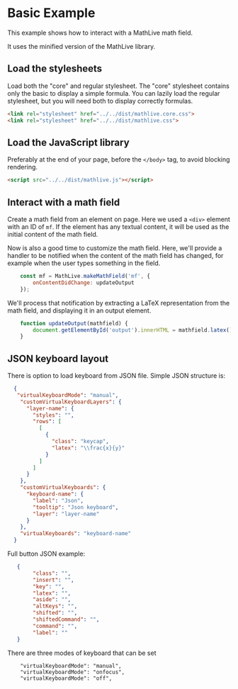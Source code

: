 # Basic Example

This example shows how to interact with a MathLive math field.

It uses the minified version of the MathLive library.

## Load the stylesheets
Load both the "core" and regular stylesheet. The "core" stylesheet contains
only the basic to display a simple formula. You can lazily load the 
regular stylesheet, but you will need both to display correctly formulas.

```html
<link rel="stylesheet" href="../../dist/mathlive.core.css">
<link rel="stylesheet" href="../../dist/mathlive.css">
```

## Load the JavaScript library
Preferably at the end of your page, before the `</body>` tag, to avoid 
blocking rendering.

```html
<script src="../../dist/mathlive.js"></script>
```

## Interact with a math field

Create a math field from an element on page. Here we used a `<div>` element 
with an ID of `mf`. If the element has any textual content, it will be used 
as the initial content of the math field.

Now is also a good time to customize the math field. Here, we'll provide a 
handler to be notified when the content of the math field has changed, for 
example when the user types something in the field.

```javascript
    const mf = MathLive.makeMathField('mf', {
        onContentDidChange: updateOutput
    });
```

We'll process that notification by extracting a LaTeX representation from the 
math field, and displaying it in an output element.

```javascript
    function updateOutput(mathfield) {
        document.getElementById('output').innerHTML = mathfield.latex();
    }
```

## JSON keyboard layout

There is option to load keyboard from JSON file.
Simple JSON structure is:

```json
  {
   "virtualKeyboardMode": "manual",
    "customVirtualKeyboardLayers": {
      "layer-name": {
        "styles": "",
        "rows": [
          [
            {
              "class": "keycap",
              "latex": "\\frac{x}{y}"
            }
          ]
        ]
      }
    },
    "customVirtualKeyboards": {
      "keyboard-name": {
        "label": "Json",
        "tooltip": "Json keyboard",
        "layer": "layer-name"
      }
    },
    "virtualKeyboards": "keyboard-name"
  }
```
Full button JSON example:

```json
   {
        "class": "",
        "insert": "",
        "key": "",
        "latex": "",
        "aside": "",
        "altKeys": "",
        "shifted": "",
        "shiftedCommand": "",
        "command": "",
        "label": ""
   }
```

There are three modes of keyboard that can be set

```
    "virtualKeyboardMode": "manual",
    "virtualKeyboardMode": "onfocus",
    "virtualKeyboardMode": "off",
```
